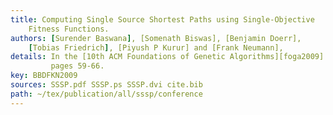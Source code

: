 ```yaml
---
title: Computing Single Source Shortest Paths using Single-Objective
    Fitness Functions.
authors: [Surender Baswana], [Somenath Biswas], [Benjamin Doerr],
    [Tobias Friedrich], [Piyush P Kurur] and [Frank Neumann],
details: In the [10th ACM Foundations of Genetic Algorithms][foga2009] (FOGA),
         pages 59-66.
key: BBDFKN2009
sources: SSSP.pdf SSSP.ps SSSP.dvi cite.bib
path: ~/tex/publication/all/sssp/conference
---
```

